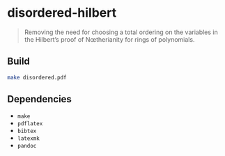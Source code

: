 # disordered-hilbert

> Removing the need for choosing a total ordering on the variables in the
> Hilbert’s proof of Nœtherianity for rings of polynomials.


## Build

```bash
make disordered.pdf
```

## Dependencies

- `make`
- `pdflatex`
- `bibtex`
- `latexmk`
- `pandoc`
